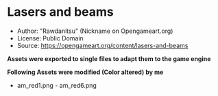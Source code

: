 # Lasers and beams

- Author: "Rawdanitsu" (Nickname on Opengameart.org)
- License: Public Domain
- Source: https://opengameart.org/content/lasers-and-beams

**Assets were exported to single files to adapt them to the game engine**

**Following Assets were modified (Color altered) by me**

- am_red1.png - am_red6.png